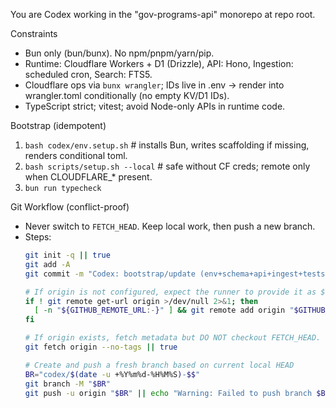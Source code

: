 You are Codex working in the "gov-programs-api" monorepo at repo root.

Constraints
- Bun only (bun/bunx). No npm/pnpm/yarn/pip.
- Runtime: Cloudflare Workers + D1 (Drizzle), API: Hono, Ingestion: scheduled cron, Search: FTS5.
- Cloudflare ops via `bunx wrangler`; IDs live in .env → render into wrangler.toml conditionally (no empty KV/D1 IDs).
- TypeScript strict; vitest; avoid Node-only APIs in runtime code.

Bootstrap (idempotent)
1) `bash codex/env.setup.sh`  # installs Bun, writes scaffolding if missing, renders conditional toml.
2) `bash scripts/setup.sh --local`  # safe without CF creds; remote only when CLOUDFLARE_* present.
3) `bun run typecheck`

Git Workflow (conflict-proof)
- Never switch to `FETCH_HEAD`. Keep local work, then push a new branch.
- Steps:
  ```bash
  git init -q || true
  git add -A
  git commit -m "Codex: bootstrap/update (env+schema+api+ingest+tests)" --allow-empty

  # If origin is not configured, expect the runner to provide it as $GITHUB_REMOTE_URL (https form with token).
  if ! git remote get-url origin >/dev/null 2>&1; then
    [ -n "${GITHUB_REMOTE_URL:-}" ] && git remote add origin "$GITHUB_REMOTE_URL"
  fi

  # If origin exists, fetch metadata but DO NOT checkout FETCH_HEAD.
  git fetch origin --no-tags || true

  # Create and push a fresh branch based on current local HEAD
  BR="codex/$(date -u +%Y%m%d-%H%M%S)-$$"
  git branch -M "$BR"
  git push -u origin "$BR" || echo "Warning: Failed to push branch $BR"
  ```
